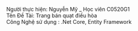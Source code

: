 Người thực hiện: Nguyễn Mỹ _ Học viên C0520G1  
 Tên Đề Tài: Trang bán quạt điều hòa  
 Công Nghệ sử dụng : .Net Core, Entity Framework
